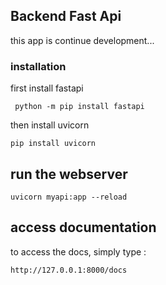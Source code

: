 ## Backend Fast Api

this app is continue development...

### installation

first install fastapi

```
 python -m pip install fastapi
```

then install uvicorn

```
pip install uvicorn
```

## run the webserver

```
uvicorn myapi:app --reload
```

## access documentation

to access the docs, simply type :

```
http://127.0.0.1:8000/docs
```
